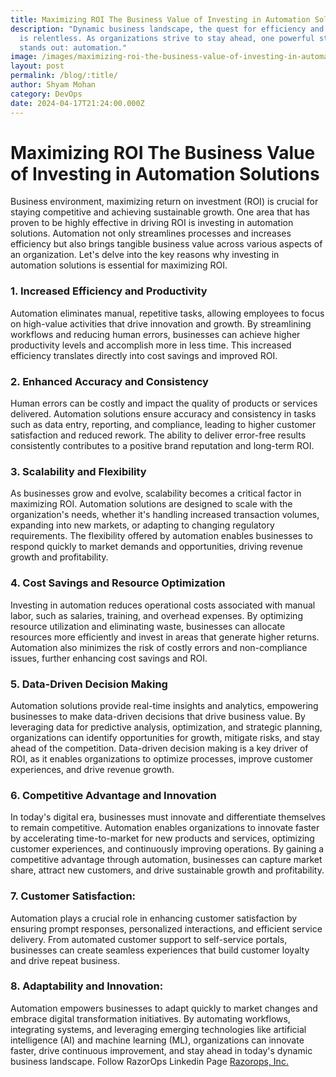 ```yaml
---
title: Maximizing ROI The Business Value of Investing in Automation Solutions
description: "Dynamic business landscape, the quest for efficiency and agility
  is relentless. As organizations strive to stay ahead, one powerful strategy
  stands out: automation."
image: /images/maximizing-roi-the-business-value-of-investing-in-automation-solutions.gif
layout: post
permalink: /blog/:title/
author: Shyam Mohan
category: DevOps
date: 2024-04-17T21:24:00.000Z
---
```

# Maximizing ROI The Business Value of Investing in Automation Solutions

Business environment, maximizing return on investment (ROI) is crucial for staying competitive and achieving sustainable growth. One area that has proven to be highly effective in driving ROI is investing in automation solutions. Automation not only streamlines processes and increases efficiency but also brings tangible business value across various aspects of an organization. Let's delve into the key reasons why investing in automation solutions is essential for maximizing ROI.

### 1. Increased Efficiency and Productivity

Automation eliminates manual, repetitive tasks, allowing employees to focus on high-value activities that drive innovation and growth. By streamlining workflows and reducing human errors, businesses can achieve higher productivity levels and accomplish more in less time. This increased efficiency translates directly into cost savings and improved ROI.

### 2. Enhanced Accuracy and Consistency

Human errors can be costly and impact the quality of products or services delivered. Automation solutions ensure accuracy and consistency in tasks such as data entry, reporting, and compliance, leading to higher customer satisfaction and reduced rework. The ability to deliver error-free results consistently contributes to a positive brand reputation and long-term ROI.

### 3. Scalability and Flexibility

As businesses grow and evolve, scalability becomes a critical factor in maximizing ROI. Automation solutions are designed to scale with the organization's needs, whether it's handling increased transaction volumes, expanding into new markets, or adapting to changing regulatory requirements. The flexibility offered by automation enables businesses to respond quickly to market demands and opportunities, driving revenue growth and profitability.

### 4. Cost Savings and Resource Optimization

Investing in automation reduces operational costs associated with manual labor, such as salaries, training, and overhead expenses. By optimizing resource utilization and eliminating waste, businesses can allocate resources more efficiently and invest in areas that generate higher returns. Automation also minimizes the risk of costly errors and non-compliance issues, further enhancing cost savings and ROI.

### 5. Data-Driven Decision Making

Automation solutions provide real-time insights and analytics, empowering businesses to make data-driven decisions that drive business value. By leveraging data for predictive analysis, optimization, and strategic planning, organizations can identify opportunities for growth, mitigate risks, and stay ahead of the competition. Data-driven decision making is a key driver of ROI, as it enables organizations to optimize processes, improve customer experiences, and drive revenue growth.

### 6. Competitive Advantage and Innovation

In today's digital era, businesses must innovate and differentiate themselves to remain competitive. Automation enables organizations to innovate faster by accelerating time-to-market for new products and services, optimizing customer experiences, and continuously improving operations. By gaining a competitive advantage through automation, businesses can capture market share, attract new customers, and drive sustainable growth and profitability.

### 7. Customer Satisfaction:

Automation plays a crucial role in enhancing customer satisfaction by ensuring prompt responses, personalized interactions, and efficient service delivery. From automated customer support to self-service portals, businesses can create seamless experiences that build customer loyalty and drive repeat business.

### 8. Adaptability and Innovation:

Automation empowers businesses to adapt quickly to market changes and embrace digital transformation initiatives. By automating workflows, integrating systems, and leveraging emerging technologies like artificial intelligence (AI) and machine learning (ML), organizations can innovate faster, drive continuous improvement, and stay ahead in today's dynamic business landscape. Follow RazorOps Linkedin Page  [Razorops, Inc.](https://www.linkedin.com/company/razorops)
